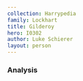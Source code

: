 ```yaml
---
collection: Harrypedia
family: Lockhart
title: Gilderoy
hero: I0302
author: Luke Schierer
layout: person
---
```



### Analysis

